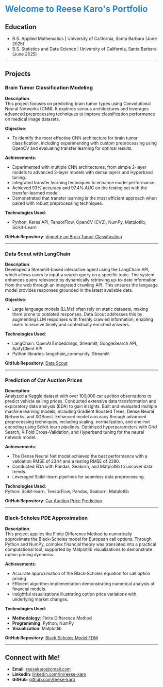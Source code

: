 # <span style="color:#2e86c1">Welcome to Reese Karo's Portfolio</span>

## Education
- B.S. Applied Mathematics | University of California, Santa Barbara (June 2025)
- B.S. Statistics and Data Science | University of California, Santa Barbara (June 2025)
---
## Projects
### **Brain Tumor Classification Modeling**
**Description**:  
This project focuses on predicting brain tumor types using Convolutional Neural Networks (CNN). It explores various architectures and leverages advanced preprocessing techniques to improve classification performance on medical image datasets.


**Objective**:
- To identify the most effective CNN architecture for brain tumor classification, including experimenting with custom preprocessing using OpenCV and evaluating transfer learning for optimal results.


**Achievements**:
- Experimented with multiple CNN architectures, from simple 2-layer models to advanced 3-layer models with dense layers and Hyperband tuning.
- Integrated transfer learning techniques to enhance model performance.
- Achieved 93% accuracy and 97.4% AUC on the testing set with the transfer-learned model.
- Demonstrated that transfer learning is the most efficient approach when paired with robust preprocessing techniques.


**Technologies Used**:  
- Python, Keras API, TensorFlow, OpenCV (CV2), NumPy, Matplotlib, Scikit-Learn  

**GitHub Repository**: [Vignette on Brain Tumor Classification](https://github.com/Capstone-24-25/vignette-cnn)

---

### **Data Scout with LangChain**
**Description**:  
Developed a Streamlit-based interactive agent using the LangChain API, which allows users to input a search query on a specific topic. The system enhances query relevance by dynamically retrieving up-to-date information from the web through an integrated crawling API. This ensures the language model provides responses grounded in the latest available data.


**Objective**:  
- Large language models (LLMs) often rely on static datasets, making them prone to outdated responses. Data Scout addresses this by augmenting LLM responses with freshly crawled information, enabling users to receive timely and contextually enriched answers.


**Technologies Used**:  
- LangChain, OpenAI Embeddings, Streamlit, GoogleSearch API, ApifyClient API  
- Python libraries: langchain_community, Streamlit  

**GitHub Repository**: [Data Scout](https://github.com/reese-karo/Portfolio/blob/main/DataScout%20AI/DataScout.py)

---

### **Prediction of Car Auction Prices**
**Description**:  
Analyzed a Kaggle dataset with over 100,000 car auction observations to predict vehicle selling prices. Conducted extensive data transformation and exploratory data analysis (EDA) to gain insights. Built and evaluated multiple machine learning models, including Gradient Boosted Trees, Dense Neural Networks, and XGBoost. Enhanced model accuracy through advanced preprocessing techniques, including scaling, normalization, and one-hot encoding using Scikit-learn pipelines. Optimized hyperparameters with Grid Search, K-Fold Cross-Validation, and Hyperband tuning for the neural network model.  

**Achievements**:  
- The Dense Neural Net model achieved the best performance with a validation RMSE of 2344 and a testing RMSE of 2380.  
- Conducted EDA with Pandas, Seaborn, and Matplotlib to uncover data trends.  
- Leveraged Scikit-learn pipelines for seamless data preprocessing.

**Technologies Used**:  
Python: Scikit-learn, TensorFlow, Pandas, Seaborn, Matplotlib  


**GitHub Repository**: [Car Auction Price Prediction](https://github.com/reese-karo/Portfolio/blob/main/Car%20Auction%20Machine%20Learning%20Project/Car_Auction_py.pdf)

---

### **Black-Scholes PDE Approximation**
**Description**:  
This project applies the Finite Difference Method to numerically approximate the Black-Scholes model for European call options. Through Python and NumPy, complex financial theory was translated into a practical computational tool, supported by Matplotlib visualizations to demonstrate option pricing dynamics.

**Achievements**:  
- Accurate approximation of the Black-Scholes equation for call option pricing.  
- Efficient algorithm implementation demonstrating numerical analysis of financial models.  
- Insightful visualizations illustrating option price variations with underlying market changes.  

**Technologies Used**:  
- **Methodology**: Finite Difference Method  
- **Programming**: Python, NumPy  
- **Visualization**: Matplotlib  

**GitHub Repository**: [Black Scholes Model FDM](https://github.com/reese-karo/Portfolio/blob/main/Black-Scholes/Black-Scholes-Report.pdf)

---

## **Connect with Me!**
- **Email**: [reesekaro@gmail.com](mailto:reesekaro@gmail.com)  
- **LinkedIn**: [linkedin.com/in/reese-karo](https://linkedin.com/in/reese-karo)  
- **GitHub**: [github.com/reese-karo](https://github.com/reese-karo)  
